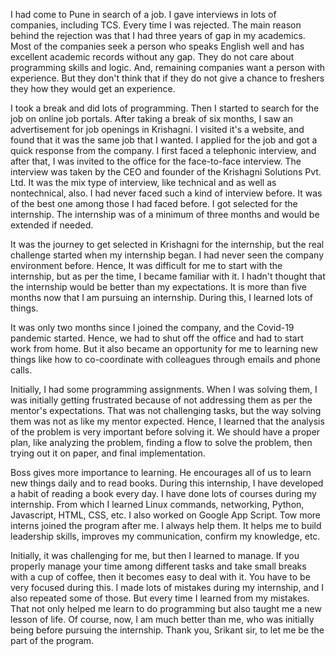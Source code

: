 I had come to Pune in search of a job. I gave interviews in lots of companies, including TCS.  Every time I was rejected. The main reason behind the rejection was that I had three years of gap in my academics. Most of the companies seek a person who speaks English well and has excellent academic records without any gap. They do not care about programming skills and logic. And, remaining companies want a person with experience. But they don't think that if they do not give a chance to freshers they how they would get an experience. 

I took a break and did lots of programming. Then I started to search for the job on online job portals. After taking a break of six months, I saw an advertisement for job openings in Krishagni. I visited it's a website, and found that it was the same job that I wanted. I applied for the job and got a quick response from the company. I first faced a telephonic interview, and after that, I was invited to the office for the face-to-face interview. The interview was taken by the CEO and founder of the Krishagni Solutions Pvt. Ltd. It was the mix type of interview, like technical and as well as nontechnical, also. I had never faced such a kind of interview before. It was of the best one among those I had faced before. I got selected for the internship. The internship was of a minimum of three months and would be extended if needed.

It was the journey to get selected in Krishagni for the internship, but the real challenge started when my internship began. I had never seen the company environment before. Hence, It was difficult for me to start with the internship, but as per the time, I became familiar with it. I hadn't thought that the internship would be better than my expectations. It is more than five months now that I am pursuing an internship. During this, I learned lots of things. 

It was only two months since I joined the company, and the Covid-19 pandemic started. Hence, we had to shut off the office and had to start work from home. But it also became an opportunity for me to learning new things like how to co-coordinate with colleagues through emails and phone calls. 

Initially, I had some programming assignments. When I was solving them, I was initially getting frustrated because of not addressing them as per the mentor's expectations. That was not challenging tasks, but the way solving them was not as like my mentor expected. Hence, I learned that the analysis of the problem is very important before solving it. We should have a proper plan, like analyzing the problem, finding a flow to solve the problem, then trying out it on paper, and final implementation.

Boss gives more importance to learning. He encourages all of us to learn new things daily and to read books. During this internship, I have developed a habit of reading a book every day.  I have done lots of courses during my internship. From which I learned Linux commands, networking, Python, Javascript, HTML, CSS, etc. I also worked on Google App Script. Tow more interns joined the program after me. I always help them. It helps me to build leadership skills, improves my communication, confirm my knowledge, etc. 

Initially, it was challenging for me, but then I learned to manage. If you properly manage your time among different tasks and take small breaks with a cup of coffee, then it becomes easy to deal with it. You have to be very focused during this. I made lots of mistakes during my internship, and I also repeated some of those. But every time I learned from my mistakes. That not only helped me learn to do programming but also taught me a new lesson of life. Of course, now, I am much better than me, who was initially being before pursuing the internship. Thank you, Srikant sir, to let me be the part of the program.
